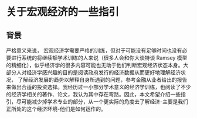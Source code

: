 # 关于宏观经济的一些指引

## 背景
严格意义来说， 宏观经济学需要严格的训练，但对于可能没有足够时间也没有必要进行系统的将继续额学术训练的人来说（很多人会和你大谈特谈 Ramsey 模型的精细化），似乎经济学的很多内容可能也无助于他们判断宏观经济状态本身。大部分人对经济学感兴趣的目的是阅读政府发行的经济数据从而更好地理解经济状况， 了解经济发展的趋势以解释自身所遇到的问题，参考金融从业者给出的报告来做出合适的投资选择。我经历过一小部分学术意义的经济学训练，也阅读了不少的经济学相关的著作、论文，我认为其中存在弯路。因此，本文希望介绍一些指引，尽可能减少掉学术专业的部分，从一个更实际的角度去了解经济-主要是我们正所处的这个经济环境-他们是如何运作的。
